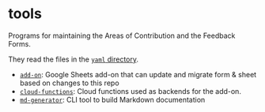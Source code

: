# tools

Programs for maintaining the Areas of Contribution and the Feedback Forms.

They read the files in the [`yaml` directory](../yaml).

- [`add-on`](add-on): Google Sheets add-on that can update and migrate form & sheet based on changes to this repo
- [`cloud-functions`](cloud-functions): Cloud functions used as backends for the add-on.
- [`md-generator`](md-generator): CLI tool to build Markdown documentation
